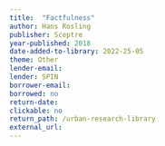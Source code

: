 ```yaml
---
title:  "Factfulness"
author: Hans Rosling
publisher: Sceptre
year-published: 2018
date-added-to-library: 2022-25-05
theme: Other
lender-email:
lender: SPIN 
borrower-email:
borrowed: no
return-date:
clickable: no
return_path: /urban-research-library
external_url: 
---
```

